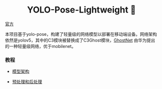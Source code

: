 # <div align="center"> YOLO-Pose-Lightweight 🚀 </div>
[官方](https://github.com/TexasInstruments/edgeai-yolov5/tree/yolo-pose)

本项目基于yolo-pose，构建了轻量级的网络模型以部署在移动端设备。网络架构依然是yolov5，其中的C3模块被替换成了C3Ghost模块，[GhostNet](https://arxiv.org/abs/1911.11907)
由华为提出的一种轻量级网络，优于mobilenet。

### 教程
- [模型架构](https://gitlab.51yund.com/ai/yolo-pose-lightweight/-/blob/export_tflite/tutorials/prepostprocess.md)

- [预处理和后处理]()

